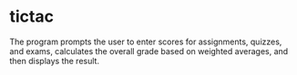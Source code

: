 # tictac
The program prompts the user to enter scores for assignments, quizzes, and exams, calculates the overall grade based on weighted averages, and then displays the result.
